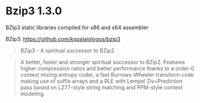 # Bzip3 1.3.0

BZip3 static libraries compiled for x86 and x64 assembler 

BZip3: https://github.com/kspalaiologos/bzip3

> BZip3 - A spiritual successor to BZip2.

> A better, faster and stronger spiritual successor to BZip2. Features higher compression ratios and better performance thanks to a order-0 context mixing entropy coder, a fast Burrows-Wheeler transform code making use of suffix arrays and a RLE with Lempel Ziv+Prediction pass based on LZ77-style string matching and PPM-style context modeling.
